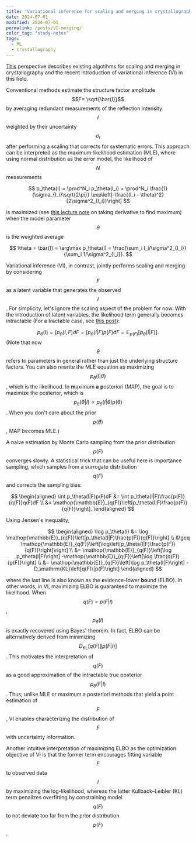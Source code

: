 ```yaml
---
title: 'Variational inference for scaling and merging in crystallography'
date: 2024-07-01
modified: 2024-07-01
permalink: /posts/VI-merging/
color_tag: "study-notes"
tags:
  - ML
  - crystallography
---
```


[This](https://pmc.ncbi.nlm.nih.gov/articles/PMC10478637/) perspective describes existing algotihms for scaling and merging in crystallography and the recent introduction of variational inference (VI) in this field.

Conventional methods estimate the structure factor amplitude $$F= \sqrt{\bar{I}}$$ by averaging redundant measurements of the reflection intensity $$I$$ weighted by their uncertainty $$\sigma_I$$ after performing a scaling that corrects for systematic errors. This approach can be interpreted as the maximum likelihood estimation (MLE), where using normal distribution as the error model, the likelihood of $$N$$ measurements

$$
    p_\theta(I) = \prod^N_i p_\theta(I_i)
                      = \prod^N_i \frac{1}{\sigma_{I_i}\sqrt{2\pi}}
                       \exp\left[-\frac{(I_i - \theta)^2}{2\sigma^2_{I_i}}\right]
$$

is maximized (see [this lecture note](http://www.eg.bucknell.edu/~phys310/skills/data_analysis/mle_intro.pdf) on taking derivative to find maximum) when the model parameter $$\theta$$ is the weighted average

$$
    \theta = \bar{I} = \arg\max p_\theta(I) 
            = \frac{\sum_i I_i/\sigma^2_{I_i}}{\sum_i 1/\sigma^2_{I_i}}.
$$

Variational inference (VI), in contrast, jointly performs scaling and merging by considering $$F$$ as a latent variable that generates the observed $$I$$. For simplicity, let's ignore the scaling aspect of the problem for now. With the introduction of latent variables, the likelihood term generally becomes intractable (For a tractable case, see [this post](https://towardsdatascience.com/mle-map-and-bayesian-inference-3407b2d6d4d9)):

$$
    p_\theta(I) = \int p_\theta(I,F)dF 
    = \int p_\theta(I|F)p(F)dF = \mathop{\mathbb{E}}_{p(F)}[p_\theta(I|F)].
$$
(Note that now $$\theta$$ refers to parameters in general rather than just the underlying structure factors. You can also rewrite the MLE equation as maximizing $$p_\theta(I|\theta)$$, which is the likelihood. In **m**aximum **a** **p**osteriori (MAP), the goal is to maximize the posterior, which is $$p_\theta(\theta|I) \propto p_\theta(I|\theta)p(\theta)$$. When you don't care about the prior $$p(\theta)$$, MAP becomes MLE.)

A naive estimation by Monte Carlo sampling from the prior distribution $$p(F)$$ converges slowly. A statistical trick that can be useful here is importance sampling, which samples from a surrogate distribution $$q(F)$$ and corrects the sampling bias:

$$
\begin{aligned}
    \int p_\theta(I|F)p(F)dF 
    &= 
    \int p_\theta(I|F)\frac{p(F)}{q(F)}q(F)dF \\
    &= \mathop{\mathbb{E}}_{q(F)}\left[p_\theta(I|F)\frac{p(F)}{q(F)}\right].
\end{aligned}
$$

Using Jensen's inequality, 

$$
\begin{aligned}
    \log p_\theta(I) &= \log \mathop{\mathbb{E}}_{q(F)}\left[p_\theta(I|F)\frac{p(F)}{q(F)}\right] \\
    &\geq \mathop{\mathbb{E}}_{q(F)}\left[\log\left[p_\theta(I|F)\frac{p(F)}{q(F)}\right]\right] \\
    &= \mathop{\mathbb{E}}_{q(F)}\left[\log p_\theta(I|F)\right] -\mathop{\mathbb{E}}_{q(F)}\left[\log \frac{q(F)}{p(F)}\right] \\
    &= \mathop{\mathbb{E}}_{q(F)}\left[\log p_\theta(I|F)\right] - D_\mathrm{KL}\left[q(F)\|p(F)\right]
\end{aligned}
$$

where the last line is also known as the **e**vidence-**l**ower **bo**und (ELBO). 
In other words, in VI, maximizing ELBO is guaranteed to maximize the likelihood. When $$q(F)=p(F|I)$$, $$p_\theta(I)$$ is exactly recovered using Bayes' theorem. In fact, ELBO can be alternatively derived from minimizing $$D_\mathrm{KL}[q(F)\|p(F|I)]$$. This motivates the interpretation of $$q(F)$$ as a good approximation of the intractable true posterior $$p_\theta(F|I)$$. Thus, unlike MLE or maximum a posteriori methods that yield a point estimation of $$F$$, VI enables characterizing the distribution of $$F$$ with uncertainty information. 

Another intuitive interpretation of maximizing ELBO as the optimization objective of VI is that the former term encourages fitting variable $$F$$ to observed data $$I$$ by maximizing the log-likelihood, whereas the latter Kullback–Leibler (KL) term penalizes overfitting by constraining model $$q(F)$$ to not deviate too far from the prior distribution $$p(F)$$.